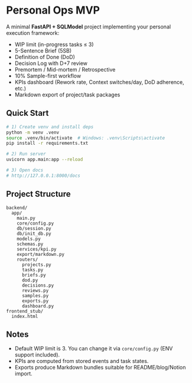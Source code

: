 # Personal Ops MVP

A minimal **FastAPI + SQLModel** project implementing your personal execution framework:

- WIP limit (in-progress tasks ≤ 3)
- 5-Sentence Brief (5SB)
- Definition of Done (DoD)
- Decision Log with D+7 review
- Premortem / Mid-mortem / Retrospective
- 10% Sample-first workflow
- KPIs dashboard (Rework rate, Context switches/day, DoD adherence, etc.)
- Markdown export of project/task packages

## Quick Start

```bash
# 1) Create venv and install deps
python -m venv .venv
source .venv/bin/activate  # Windows: .venv\Scripts\activate
pip install -r requirements.txt

# 2) Run server
uvicorn app.main:app --reload

# 3) Open docs
# http://127.0.0.1:8000/docs
```

## Project Structure

```
backend/
  app/
    main.py
    core/config.py
    db/session.py
    db/init_db.py
    models.py
    schemas.py
    services/kpi.py
    export/markdown.py
    routers/
      projects.py
      tasks.py
      briefs.py
      dod.py
      decisions.py
      reviews.py
      samples.py
      exports.py
      dashboard.py
frontend_stub/
  index.html
```

## Notes

- Default WIP limit is 3. You can change it via `core/config.py` (ENV support included).
- KPIs are computed from stored events and task states.
- Exports produce Markdown bundles suitable for README/blog/Notion import.
